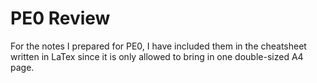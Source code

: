 # PE0 Review

For the notes I prepared for PE0, I have included them in the cheatsheet written in LaTex since it is only allowed to bring in one double-sized A4 page.
